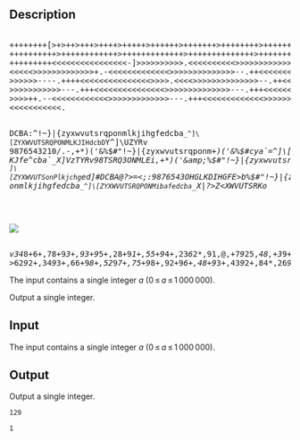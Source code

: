 ## Description

<div><pre class="verbatim"><br>++++++++[&gt;+&gt;++&gt;+++&gt;++++&gt;+++++&gt;++++++&gt;+++++++&gt;++++++++&gt;+++++++++&gt;++++++++++&gt;+
++++++++++&gt;++++++++++++&gt;+++++++++++++&gt;++++++++++++++&gt;+++++++++++++++&gt;+++++++
+++++++++&lt;&lt;&lt;&lt;&lt;&lt;&lt;&lt;&lt;&lt;&lt;&lt;&lt;&lt;&lt;&lt;-]&gt;&gt;&gt;&gt;&gt;&gt;&gt;&gt;&gt;&gt;.&lt;&lt;&lt;&lt;&lt;&lt;&lt;&lt;&lt;&lt;&gt;&gt;&gt;&gt;&gt;&gt;&gt;&gt;&gt;&gt;&gt;&gt;&gt;&gt;++.--&lt;&lt;&lt;&lt;&lt;&lt;&lt;&lt;&lt;
&lt;&lt;&lt;&lt;&lt;&gt;&gt;&gt;&gt;&gt;&gt;&gt;&gt;&gt;&gt;&gt;&gt;&gt;+.-&lt;&lt;&lt;&lt;&lt;&lt;&lt;&lt;&lt;&lt;&lt;&lt;&lt;&gt;&gt;&gt;&gt;&gt;&gt;&gt;&gt;&gt;&gt;&gt;&gt;&gt;&gt;--.++&lt;&lt;&lt;&lt;&lt;&lt;&lt;&lt;&lt;&lt;&lt;&lt;&lt;&lt;&gt;&gt;&gt;&gt;&gt;&gt;&gt;&gt;&gt;
&gt;&gt;&gt;&gt;&gt;&gt;----.++++&lt;&lt;&lt;&lt;&lt;&lt;&lt;&lt;&lt;&lt;&lt;&lt;&lt;&lt;&lt;&gt;&gt;&gt;&gt;.&lt;&lt;&lt;&lt;&gt;&gt;&gt;&gt;&gt;&gt;&gt;&gt;&gt;&gt;&gt;&gt;&gt;&gt;--.++&lt;&lt;&lt;&lt;&lt;&lt;&lt;&lt;&lt;&lt;&lt;&lt;&lt;&lt;&gt;&gt;&gt;&gt;
&gt;&gt;&gt;&gt;&gt;&gt;&gt;&gt;&gt;&gt;&gt;---.+++&lt;&lt;&lt;&lt;&lt;&lt;&lt;&lt;&lt;&lt;&lt;&lt;&lt;&lt;&lt;&gt;&gt;&gt;&gt;&gt;&gt;&gt;&gt;&gt;&gt;&gt;&gt;&gt;&gt;---.+++&lt;&lt;&lt;&lt;&lt;&lt;&lt;&lt;&lt;&lt;&lt;&lt;&lt;&lt;&gt;&gt;&gt;&gt;&gt;&gt;&gt;&gt;
&gt;&gt;&gt;&gt;++.--&lt;&lt;&lt;&lt;&lt;&lt;&lt;&lt;&lt;&lt;&lt;&lt;&gt;&gt;&gt;&gt;&gt;&gt;&gt;&gt;&gt;&gt;&gt;&gt;&gt;---.+++&lt;&lt;&lt;&lt;&lt;&lt;&lt;&lt;&lt;&lt;&lt;&lt;&lt;&gt;&gt;&gt;&gt;&gt;&gt;&gt;&gt;&gt;&gt;&gt;&gt;&gt;&gt;++.--&lt;&lt;&lt;
&lt;&lt;&lt;&lt;&lt;&lt;&lt;&lt;&lt;&lt;&lt;.

DCBA:^!~}|{zyxwvutsrqponmlkjihgfedcba`_^]\[ZYXWVUTSRQPONMLKJIHdcbD`Y^]\UZYRv
9876543210/.-,+*)('&amp;%$#"!~}|{zyxwvutsrqponm+*)('&amp;%$#cya`=^]\[ZYXWVUTSRQPONML
KJfe^cba`_X]VzTYRv98TSRQ3ONMLEi,+*)('&amp;%$#"!~}|{zyxwvutsrqponmlkjihgfedcba`_^
]\[ZYXWVUTSonPlkjchg`ed]#DCBA@?&gt;=&lt;;:9876543OHGLKDIHGFE&gt;b%$#"!~}|{zyxwvutsrqp
onmlkjihgfedcba`_^]\[ZYXWVUTSRQPONMibafedcba`_X|?&gt;Z&lt;XWVUTSRKo\
<br></pre><p> <img class="tex-graphics" src="file://DYpXAfZ3.png" style="max-width: 100.0%;max-height: 100.0%;"></p><pre class="verbatim"><br>v34*8+6+,78+9*3+,93+9*5+,28+9*1+,55+9*4+,23*6*2*,91,@,+7*9*25,*48,+3*9+38,+&lt;
&gt;62*9*2+,34*9*3+,66+9*8+,52*9*7+,75+9*8+,92+9*6+,48+9*3+,43*9*2+,84*,26*9*3^<br></pre></div><div class="input-specification"><p>The input contains a single integer <span class="tex-span"><i>a</i></span> (<span class="tex-span">0 ≤ <i>a</i> ≤ 1 000 000</span>).</p></div><div class="output-specification"><p>Output a single integer.</p></div>

## Input

<p>The input contains a single integer <span class="tex-span"><i>a</i></span> (<span class="tex-span">0 ≤ <i>a</i> ≤ 1 000 000</span>).</p>

## Output

<p>Output a single integer.</p>





```input1
129

```




```output1
1

```


